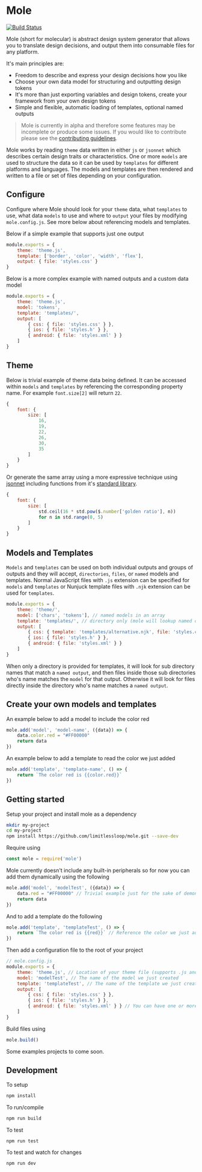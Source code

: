 # Mole

<!-- [![NPM Version][npm-img]][npm-url] -->
[![Build Status][cli-img]][cli-url]

Mole (short for molecular) is abstract design system generator that allows you to translate design decisions, and output them into consumable files for any platform.

It's main principles are:

- Freedom to describe and express your design decisions how you like
- Choose your own data model for structuring and outputting design tokens
- It's more than just exporting variables and design tokens, create your framework from your own design tokens
- Simple and flexible, automatic loading of templates, optional named outputs

> Mole is currently in alpha and therefore some features may be incomplete or produce some issues. If you would like to contribute please see the [contributing guidelines](./CONTRIBUTING.md).

Mole works by reading `theme` data written in either `js` or `jsonnet` which describes certain design traits or characteristics. One or more `models` are used to structure the data so it can be used by `templates` for different platforms and languages. The models and templates are then rendered and written to a file or set of files depending on your configuration.

## Configure

Configure where Mole should look for your `theme` data, what `templates` to use, what data `models` to use and where to `output` your files by modifying `mole.config.js`. See more below about referencing models and templates.

Below if a simple example that supports just one output

```js
module.exports = {
    theme: 'theme.js',
    template: ['border', 'color', 'width', 'flex'],
    output: { file: 'styles.css' }
}
```

Below is a more complex example with named outputs and a custom data model
```js
module.exports = {
    theme: 'theme.js',
    model: 'tokens',
    template: 'templates/',
    output: [
        { css: { file: 'styles.css' } },
        { ios: { file: 'styles.h' } },
        { android: { file: 'styles.xml' } }
    ]
}
```

## Theme

Below is trivial example of theme data being defined. It can be  accessed within `models` and `templates` by referencing the corresponding property name. For example `font.size[2]` will return `22`.

```js
{
    font: {
        size: [
            16,
            19,
            22,
            26,
            30,
            35
        ]
    }
}
```

Or generate the same array using a more expressive technique using [jsonnet](https://jsonnet.org/) including functions from it's [standard library](https://jsonnet.org/ref/stdlib.html).

```js
{
    font: {
        size: [
            std.ceil(16 * std.pow($.number['golden ratio'], n))
            for n in std.range(0, 5)
        ]
    }
}
```

## Models and Templates

`Models` and `templates` can be used on both individual outputs and groups of outputs and they will accept, `directories`, `files`, or `named` models and templates. Normal JavaScript files with `.js` extension can be specified for `models` and `templates` or Nunjuck template files with  `.njk` extension can be used for `templates`.

```js
module.exports = {
    theme: 'theme/',
    model: ['chars', 'tokens'], // named models in an array
    template: 'templates/', // directory only (mole will lookup named outputs as sub directories and then files)
    output: [
        { css: { template: 'templates/alternative.njk', file: 'styles.css' } }, // An alternative template
        { ios: { file: 'styles.h' } },
        { android: { file: 'styles.xml' } }
    ]
}
```
When only a directory is provided for templates, it will look for sub directory names that match a `named output`, and then files inside those sub directories who's name matches the `model` for that output. Otherwise it will look for files directly inside the directory who's name matches a `named output`.

## Create your own models and templates

An example below to add a model to include the color red

```js
mole.add('model', 'model-name', ({data}) => {
    data.color.red = "#FF00000"
    return data
})
```

An example below to add a template to read the color we just added

```js
mole.add('template', 'template-name', () => {
    return `The color red is {{color.red}}`
})
```

## Getting started

Setup your project and install mole as a dependency

```bash
mkdir my-project
cd my-project
npm install https://github.com/limitlessloop/mole.git --save-dev
```

Require using 

```js
const mole = require('mole')
```

Mole currently doesn't  include any built-in peripherals so for now you can add them dynamically using the following

```js
mole.add('model', 'modelTest', ({data}) => {
    data.red = "#FF00000" // Trivial example just for the sake of demonstration
    return data
})
```

And to add a template do the following

```js
mole.add('template', 'templateTest', () => {
    return `The color red is {{red}}` // Reference the color we just added
})
```

Then add a configuration file to the root of your project

```js
// mole.config.js
module.exports = {
    theme: 'theme.js', // Location of your theme file (supports .js and .jsonnet) 
    model: 'modelTest', // The name of the model we just created
    template: 'templateTest', // The name of the template we just created
    output: [
        { css: { file: 'styles.css' } }, 
        { ios: { file: 'styles.h' } },
        { android: { file: 'styles.xml' } } // You can have one or more outputs
    ]
}
```

Build files using

```js
mole.build()
```

Some examples projects to come soon.

## Development

To setup

```bash
npm install
```
To run/compile

```bash
npm run build
```

To test

```
npm run test
```

To test and watch for changes

```
npm run dev
```

[cli-img]: https://img.shields.io/travis/limitlessloop/mole.svg
[cli-url]: https://travis-ci.org/limitlessloop/mole
[npm-img]: https://img.shields.io/npm/v/limitlessloop/mole.svg
[npm-url]: https://www.npmjs.com/package/limitlessloop/mole
